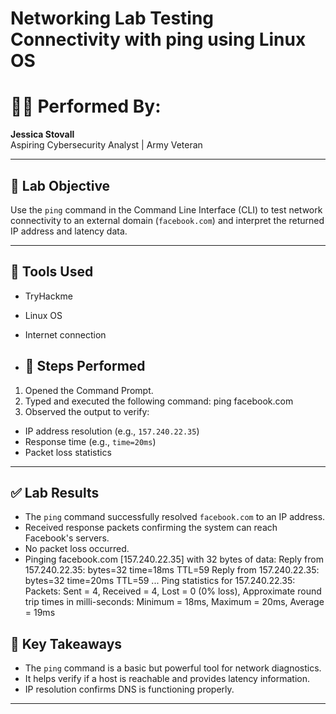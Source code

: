 # Networking Lab Testing Connectivity with ping using Linux OS
# 🧍🏽 Performed By:
**Jessica Stovall**  
Aspiring Cybersecurity Analyst | Army Veteran 

---

## 📌 Lab Objective
Use the `ping` command in the Command Line Interface (CLI) to test network connectivity to an external domain (`facebook.com`) and interpret the returned IP address and latency data.

---

## 🧰 Tools Used
- TryHackme
- Linux OS 
- Internet connection

- ## 🧪 Steps Performed
1. Opened the Command Prompt.
2. Typed and executed the following command: ping facebook.com
3. Observed the output to verify:
- IP address resolution (e.g., `157.240.22.35`)
- Response time (e.g., `time=20ms`)
- Packet loss statistics

---

## ✅ Lab Results
- The `ping` command successfully resolved `facebook.com` to an IP address.
- Received response packets confirming the system can reach Facebook's servers.
- No packet loss occurred.
- Pinging facebook.com [157.240.22.35] with 32 bytes of data:
Reply from 157.240.22.35: bytes=32 time=18ms TTL=59
Reply from 157.240.22.35: bytes=32 time=20ms TTL=59
...
Ping statistics for 157.240.22.35:
Packets: Sent = 4, Received = 4, Lost = 0 (0% loss),
Approximate round trip times in milli-seconds:
Minimum = 18ms, Maximum = 20ms, Average = 19ms

## 🧠 Key Takeaways
- The `ping` command is a basic but powerful tool for network diagnostics.
- It helps verify if a host is reachable and provides latency information.
- IP resolution confirms DNS is functioning properly.

---
